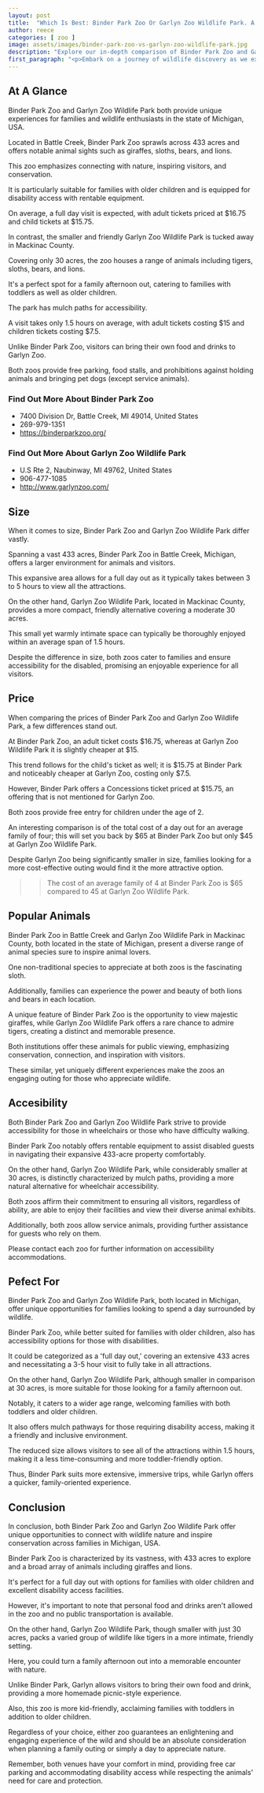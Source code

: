 ```yaml
---
layout: post
title:  "Which Is Best: Binder Park Zoo Or Garlyn Zoo Wildlife Park. A Guide To Which Is The Best Zoo In Michigan, USA"
author: reece
categories: [ zoo ]
image: assets/images/binder-park-zoo-vs-garlyn-zoo-wildlife-park.jpg
description: "Explore our in-depth comparison of Binder Park Zoo and Garlyn Zoo Wildlife Park, as we delve into their unique attractions, conservation efforts, and visitor experiences. Plan your next family adventure with us!"
first_paragraph: "<p>Embark on a journey of wildlife discovery as we examine and compare two of Michigan's unique zoos - Binder Park Zoo and Garlyn Zoo Wildlife Park.</p><p>In this article, readers will delve into the unique offerings of each zoo, from the exotic giraffes and tigers to the eccentric sloths that inhabit both.</p><p>Engaging both families and wildlife enthusiasts, we'll uncover all the possibilities for fun and learning.</p><p>Accessibility options, ticket prices, rules for food and pet, and the average time spent to see all attractions are evaluated for your convenience.</p><p>Whether seeking a leisurely full-day outing or a small, friendly afternoon experience, this article will guide in deciding between the grandeur of 433-acre Binder Park Zoo in Battle Creek, and the intimate charm of 30-acre Garlyn Zoo Wildlife Park in Mackinac County.</p>"
---
```


<div class="overview" markdown="1"> 

## At A Glance 

Binder Park Zoo and Garlyn Zoo Wildlife Park both provide unique experiences for families and wildlife enthusiasts in the state of Michigan, USA. 

Located in Battle Creek, Binder Park Zoo sprawls across 433 acres and offers notable animal sights such as giraffes, sloths, bears, and lions. 

This zoo emphasizes connecting with nature, inspiring visitors, and conservation. 

It is particularly suitable for families with older children and is equipped for disability access with rentable equipment. 

On average, a full day visit is expected, with adult tickets priced at $16.75 and child tickets at $15.75. 



In contrast, the smaller and friendly Garlyn Zoo Wildlife Park is tucked away in Mackinac County. 

Covering only 30 acres, the zoo houses a range of animals including tigers, sloths, bears, and lions. 

It's a perfect spot for a family afternoon out, catering to families with toddlers as well as older children. 

The park has mulch paths for accessibility. 

A visit takes only 1.5 hours on average, with adult tickets costing $15 and children tickets costing $7.5. 

Unlike Binder Park Zoo, visitors can bring their own food and drinks to Garlyn Zoo. 

Both zoos provide free parking, food stalls, and prohibitions against holding animals and bringing pet dogs (except service animals).

<div class="find-out-more" markdown="1">

### Find Out More About Binder Park Zoo

- 7400 Division Dr, Battle Creek, MI 49014, United States
- 269-979-1351
- https://binderparkzoo.org/


</div>



<div class="find-out-more" markdown="1">

### Find Out More About Garlyn Zoo Wildlife Park

- U.S Rte 2, Naubinway, MI 49762, United States
- 906-477-1085
- http://www.garlynzoo.com/


</div>

</div>
    
    

## Size 

When it comes to size, Binder Park Zoo and Garlyn Zoo Wildlife Park differ vastly. 

Spanning a vast 433 acres, Binder Park Zoo in Battle Creek, Michigan, offers a larger environment for animals and visitors. 

This expansive area allows for a full day out as it typically takes between 3 to 5 hours to view all the attractions. 

On the other hand, Garlyn Zoo Wildlife Park, located in Mackinac County, provides a more compact, friendly alternative covering a moderate 30 acres. 

This small yet warmly intimate space can typically be thoroughly enjoyed within an average span of 1.5 hours. 

Despite the difference in size, both zoos cater to families and ensure accessibility for the disabled, promising an enjoyable experience for all visitors.

## Price 

When comparing the prices of Binder Park Zoo and Garlyn Zoo Wildlife Park, a few differences stand out. 

At Binder Park Zoo, an adult ticket costs $16.75, whereas at Garlyn Zoo Wildlife Park it is slightly cheaper at $15. 

This trend follows for the child's ticket as well; it is $15.75 at Binder Park and noticeably cheaper at Garlyn Zoo, costing only $7.5. 

However, Binder Park offers a Concessions ticket priced at $15.75, an offering that is not mentioned for Garlyn Zoo. 

Both zoos provide free entry for children under the age of 2. 

An interesting comparison is of the total cost of a day out for an average family of four; this will set you back by $65 at Binder Park Zoo but only $45 at Garlyn Zoo Wildlife Park. 

Despite Garlyn Zoo being significantly smaller in size, families looking for a more cost-effective outing would find it the more attractive option.

>> The cost of an average family of 4 at Binder Park Zoo is $65 compared to 45 at Garlyn Zoo Wildlife Park.



## Popular Animals 

Binder Park Zoo in Battle Creek and Garlyn Zoo Wildlife Park in Mackinac County, both located in the state of Michigan, present a diverse range of animal species sure to inspire animal lovers. 

One non-traditional species to appreciate at both zoos is the fascinating sloth. 

Additionally, families can experience the power and beauty of both lions and bears in each location. 

A unique feature of Binder Park Zoo is the opportunity to view majestic giraffes, while Garlyn Zoo Wildlife Park offers a rare chance to admire tigers, creating a distinct and memorable presence. 

Both institutions offer these animals for public viewing, emphasizing conservation, connection, and inspiration with visitors. 

These similar, yet uniquely different experiences make the zoos an engaging outing for those who appreciate wildlife.

## Accesibility 

Both Binder Park Zoo and Garlyn Zoo Wildlife Park strive to provide accessibility for those in wheelchairs or those who have difficulty walking. 

Binder Park Zoo notably offers rentable equipment to assist disabled guests in navigating their expansive 433-acre property comfortably. 

On the other hand, Garlyn Zoo Wildlife Park, while considerably smaller at 30 acres, is distinctly characterized by mulch paths, providing a more natural alternative for wheelchair accessibility. 

Both zoos affirm their commitment to ensuring all visitors, regardless of ability, are able to enjoy their facilities and view their diverse animal exhibits. 

Additionally, both zoos allow service animals, providing further assistance for guests who rely on them. 

Please contact each zoo for further information on accessibility accommodations.

## Pefect For 

Binder Park Zoo and Garlyn Zoo Wildlife Park, both located in Michigan, offer unique opportunities for families looking to spend a day surrounded by wildlife. 

Binder Park Zoo, while better suited for families with older children, also has accessibility options for those with disabilities. 

It could be categorized as a 'full day out,' covering an extensive 433 acres and necessitating a 3-5 hour visit to fully take in all attractions. 

On the other hand, Garlyn Zoo Wildlife Park, although smaller in comparison at 30 acres, is more suitable for those looking for a family afternoon out. 

Notably, it caters to a wider age range, welcoming families with both toddlers and older children. 

It also offers mulch pathways for those requiring disability access, making it a friendly and inclusive environment. 

The reduced size allows visitors to see all of the attractions within 1.5 hours, making it a less time-consuming and more toddler-friendly option. 

Thus, Binder Park suits more extensive, immersive trips, while Garlyn offers a quicker, family-oriented experience.

## Conclusion 

In conclusion, both Binder Park Zoo and Garlyn Zoo Wildlife Park offer unique opportunities to connect with wildlife nature and inspire conservation across families in Michigan, USA. 



Binder Park Zoo is characterized by its vastness, with 433 acres to explore and a broad array of animals including giraffes and lions. 

It's perfect for a full day out with options for families with older children and excellent disability access facilities. 

However, it's important to note that personal food and drinks aren't allowed in the zoo and no public transportation is available. 



On the other hand, Garlyn Zoo Wildlife Park, though smaller with just 30 acres, packs a varied group of wildlife like tigers in a more intimate, friendly setting. 

Here, you could turn a family afternoon out into a memorable encounter with nature. 

Unlike Binder Park, Garlyn allows visitors to bring their own food and drink, providing a more homemade picnic-style experience. 

Also, this zoo is more kid-friendly, acclaiming families with toddlers in addition to older children. 



Regardless of your choice, either zoo guarantees an enlightening and engaging experience of the wild and should be an absolute consideration when planning a family outing or simply a day to appreciate nature. 

Remember, both venues have your comfort in mind, providing free car parking and accommodating disability access while respecting the animals' need for care and protection.